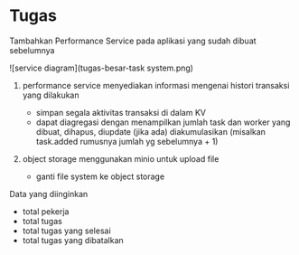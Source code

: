 # Tugas

Tambahkan Performance Service pada aplikasi yang sudah dibuat sebelumnya

![service diagram](tugas-besar-task system.png)

1. performance service
    menyediakan informasi mengenai histori transaksi yang dilakukan
    - simpan segala aktivitas transaksi di dalam KV
    - dapat diagregasi dengan menampilkan jumlah task dan worker yang dibuat, dihapus, diupdate (jika ada) 
    diakumulasikan (misalkan task.added rumusnya jumlah yg sebelumnya + 1)

2. object storage
    menggunakan minio untuk upload file
    - ganti file system ke object storage

Data yang diinginkan
- total pekerja
- total tugas
- total tugas yang selesai
- total tugas yang dibatalkan